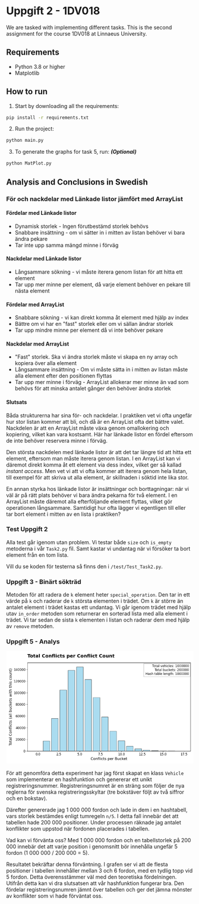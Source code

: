 # Uppgift 2 - 1DV018

We are tasked with implementing different tasks. This is the second assignment for the course 1DV018 at Linnaeus University.

## Requirements

- Python 3.8 or higher
- Matplotlib

## How to run

1. Start by downloading all the requirements:

```bash
pip install -r requirements.txt
```

2. Run the project:

```bash
python main.py
```

3. To generate the graphs for task 5, run: ***(Optional)***

```bash
python MatPlot.py
```

## Analysis and Conclusions in Swedish

### För och nackdelar med Länkade listor jämfört med ArrayList

#### Fördelar med Länkade listor

- Dynamisk storlek - Ingen förutbestämd storlek behövs
- Snabbare insättning - om vi sätter in i mitten av listan behöver vi bara ändra pekare
- Tar inte upp samma mängd minne i förväg

#### Nackdelar med Länkade listor

- Långsammare sökning - vi måste iterera genom listan för att hitta ett element
- Tar upp mer minne per element, då varje element behöver en pekare till nästa element

#### Fördelar med ArrayList

- Snabbare sökning - vi kan direkt komma åt element med hjälp av index
- Bättre om vi har en "fast" storlek eller om vi sällan ändrar storlek
- Tar upp mindre minne per element då vi inte behöver pekare

#### Nackdelar med ArrayList

- "Fast" storlek. Ska vi ändra storlek måste vi skapa en ny array och kopiera över alla element
- Långsammare insättning - Om vi måste sätta in i mitten av listan måste alla element efter den positionen flyttas
- Tar upp mer minne i förväg - ArrayList allokerar mer minne än vad som behövs för att minska antalet gånger den behöver ändra storlek

#### Slutsats

Båda strukturerna har sina för- och nackdelar. I praktiken vet vi ofta ungefär hur stor listan kommer att bli, och då är en ArrayList ofta det bättre valet. Nackdelen är att en ArrayList måste växa genom omallokering och kopiering, vilket kan vara kostsamt. Här har länkade listor en fördel eftersom de inte behöver reservera minne i förväg.

Den största nackdelen med länkade listor är att det tar längre tid att hitta ett element, eftersom man måste iterera genom listan. I en ArrayList kan vi däremot direkt komma åt ett element via dess index, vilket ger så kallad *instant access*. Men vet vi att vi ofta kommer att iterera genom hela listan, till exempel för att skriva ut alla element, är skillnaden i söktid inte lika stor.

En annan styrka hos länkade listor är insättningar och borttagningar: när vi väl är på rätt plats behöver vi bara ändra pekarna för två element. I en ArrayList måste däremot alla efterföljande element flyttas, vilket gör operationen långsammare. Samtidigt hur ofta lägger vi egentligen till eller tar bort element i mitten av en lista i praktiken?

### Test Uppgift 2

Alla test går igenom utan problem. Vi testar både `size` och `is_empty` metoderna i vår `Task2.py` fil. Samt kastar vi undantag när vi försöker ta bort element från en tom lista.

Vill du se koden för testerna så finns den i `/test/Test_Task2.py`.

### Uppgift 3 - Binärt sökträd

Metoden för att radera de `k` element heter `special_operation`. Den tar in ett värde på `k` och raderar de `k` största elementen i trädet.
Om `k` är större än antalet element i trädet kastas ett undantag.
Vi går igenom trädet med hjälp utav `in_order` metoden som returnerar en sorterad lista med alla element i trädet. Vi tar sedan de sista `k` elementen i listan och raderar dem med hjälp av `remove` metoden.

### Uppgift 5 - Analys

![Data](./graphs/hash_table_conflicts.png)

För att genomföra detta experiment har jag först skapat en klass ``Vehicle`` som implementerar en hashfunktion och genererar ett unikt registreringsnummer. Registreringsnumret är en sträng som följer de nya reglerna för svenska registreringsskyltar (tre bokstäver följt av två siffror och en bokstav).

Därefter genererade jag 1 000 000 fordon och lade in dem i en hashtabell, vars storlek bestämdes enligt tumregeln ``n/5``. I detta fall innebär det att tabellen hade 200 000 positioner. Under processen räknade jag antalet konflikter som uppstod när fordonen placerades i tabellen.

Vad kan vi förvänta oss? Med 1 000 000 fordon och en tabellstorlek på 200 000 innebär det att varje position i genomsnitt bör innehålla ungefär 5 fordon (1 000 000 / 200 000 = 5).

Resultatet bekräftar denna förväntning. I grafen ser vi att de flesta positioner i tabellen innehåller mellan 3 och 6 fordon, med en tydlig topp vid 5 fordon. Detta överensstämmer väl med den teoretiska fördelningen. Utifrån detta kan vi dra slutsatsen att vår hashfunktion fungerar bra. Den fördelar registreringsnumren jämnt över tabellen och ger det jämna mönster av konflikter som vi hade förväntat oss.